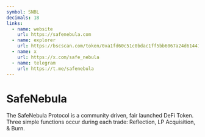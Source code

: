 ```yaml
---
symbol: SNBL
decimals: 18
links:
  - name: website
    url: https://safenebula.com
  - name: explorer
    url: https://bscscan.com/token/0xa1fd60c51c0bdac1ff5bb6067a24d61441e39569
  - name: x
    url: https://x.com/safe_nebula
  - name: telegram
    url: https://t.me/safenebula
---
```


# SafeNebula

The SafeNebula Protocol is a community driven, fair launched DeFi Token. Three simple functions occur during each trade: Reflection, LP Acquisition, & Burn.
